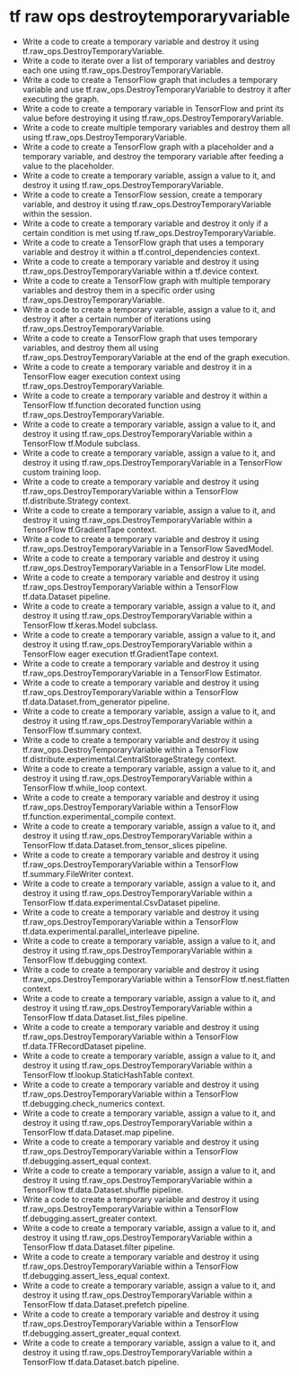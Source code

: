 # tf raw ops destroytemporaryvariable

- Write a code to create a temporary variable and destroy it using tf.raw_ops.DestroyTemporaryVariable.
- Write a code to iterate over a list of temporary variables and destroy each one using tf.raw_ops.DestroyTemporaryVariable.
- Write a code to create a TensorFlow graph that includes a temporary variable and use tf.raw_ops.DestroyTemporaryVariable to destroy it after executing the graph.
- Write a code to create a temporary variable in TensorFlow and print its value before destroying it using tf.raw_ops.DestroyTemporaryVariable.
- Write a code to create multiple temporary variables and destroy them all using tf.raw_ops.DestroyTemporaryVariable.
- Write a code to create a TensorFlow graph with a placeholder and a temporary variable, and destroy the temporary variable after feeding a value to the placeholder.
- Write a code to create a temporary variable, assign a value to it, and destroy it using tf.raw_ops.DestroyTemporaryVariable.
- Write a code to create a TensorFlow session, create a temporary variable, and destroy it using tf.raw_ops.DestroyTemporaryVariable within the session.
- Write a code to create a temporary variable and destroy it only if a certain condition is met using tf.raw_ops.DestroyTemporaryVariable.
- Write a code to create a TensorFlow graph that uses a temporary variable and destroy it within a tf.control_dependencies context.
- Write a code to create a temporary variable and destroy it using tf.raw_ops.DestroyTemporaryVariable within a tf.device context.
- Write a code to create a TensorFlow graph with multiple temporary variables and destroy them in a specific order using tf.raw_ops.DestroyTemporaryVariable.
- Write a code to create a temporary variable, assign a value to it, and destroy it after a certain number of iterations using tf.raw_ops.DestroyTemporaryVariable.
- Write a code to create a TensorFlow graph that uses temporary variables, and destroy them all using tf.raw_ops.DestroyTemporaryVariable at the end of the graph execution.
- Write a code to create a temporary variable and destroy it in a TensorFlow eager execution context using tf.raw_ops.DestroyTemporaryVariable.
- Write a code to create a temporary variable and destroy it within a TensorFlow tf.function decorated function using tf.raw_ops.DestroyTemporaryVariable.
- Write a code to create a temporary variable, assign a value to it, and destroy it using tf.raw_ops.DestroyTemporaryVariable within a TensorFlow tf.Module subclass.
- Write a code to create a temporary variable, assign a value to it, and destroy it using tf.raw_ops.DestroyTemporaryVariable in a TensorFlow custom training loop.
- Write a code to create a temporary variable and destroy it using tf.raw_ops.DestroyTemporaryVariable within a TensorFlow tf.distribute.Strategy context.
- Write a code to create a temporary variable, assign a value to it, and destroy it using tf.raw_ops.DestroyTemporaryVariable within a TensorFlow tf.GradientTape context.
- Write a code to create a temporary variable and destroy it using tf.raw_ops.DestroyTemporaryVariable in a TensorFlow SavedModel.
- Write a code to create a temporary variable and destroy it using tf.raw_ops.DestroyTemporaryVariable in a TensorFlow Lite model.
- Write a code to create a temporary variable and destroy it using tf.raw_ops.DestroyTemporaryVariable within a TensorFlow tf.data.Dataset pipeline.
- Write a code to create a temporary variable, assign a value to it, and destroy it using tf.raw_ops.DestroyTemporaryVariable within a TensorFlow tf.keras.Model subclass.
- Write a code to create a temporary variable, assign a value to it, and destroy it using tf.raw_ops.DestroyTemporaryVariable within a TensorFlow eager execution tf.GradientTape context.
- Write a code to create a temporary variable and destroy it using tf.raw_ops.DestroyTemporaryVariable in a TensorFlow Estimator.
- Write a code to create a temporary variable and destroy it using tf.raw_ops.DestroyTemporaryVariable within a TensorFlow tf.data.Dataset.from_generator pipeline.
- Write a code to create a temporary variable, assign a value to it, and destroy it using tf.raw_ops.DestroyTemporaryVariable within a TensorFlow tf.summary context.
- Write a code to create a temporary variable and destroy it using tf.raw_ops.DestroyTemporaryVariable within a TensorFlow tf.distribute.experimental.CentralStorageStrategy context.
- Write a code to create a temporary variable, assign a value to it, and destroy it using tf.raw_ops.DestroyTemporaryVariable within a TensorFlow tf.while_loop context.
- Write a code to create a temporary variable and destroy it using tf.raw_ops.DestroyTemporaryVariable within a TensorFlow tf.function.experimental_compile context.
- Write a code to create a temporary variable, assign a value to it, and destroy it using tf.raw_ops.DestroyTemporaryVariable within a TensorFlow tf.data.Dataset.from_tensor_slices pipeline.
- Write a code to create a temporary variable and destroy it using tf.raw_ops.DestroyTemporaryVariable within a TensorFlow tf.summary.FileWriter context.
- Write a code to create a temporary variable, assign a value to it, and destroy it using tf.raw_ops.DestroyTemporaryVariable within a TensorFlow tf.data.experimental.CsvDataset pipeline.
- Write a code to create a temporary variable and destroy it using tf.raw_ops.DestroyTemporaryVariable within a TensorFlow tf.data.experimental.parallel_interleave pipeline.
- Write a code to create a temporary variable, assign a value to it, and destroy it using tf.raw_ops.DestroyTemporaryVariable within a TensorFlow tf.debugging context.
- Write a code to create a temporary variable and destroy it using tf.raw_ops.DestroyTemporaryVariable within a TensorFlow tf.nest.flatten context.
- Write a code to create a temporary variable, assign a value to it, and destroy it using tf.raw_ops.DestroyTemporaryVariable within a TensorFlow tf.data.Dataset.list_files pipeline.
- Write a code to create a temporary variable and destroy it using tf.raw_ops.DestroyTemporaryVariable within a TensorFlow tf.data.TFRecordDataset pipeline.
- Write a code to create a temporary variable, assign a value to it, and destroy it using tf.raw_ops.DestroyTemporaryVariable within a TensorFlow tf.lookup.StaticHashTable context.
- Write a code to create a temporary variable and destroy it using tf.raw_ops.DestroyTemporaryVariable within a TensorFlow tf.debugging.check_numerics context.
- Write a code to create a temporary variable, assign a value to it, and destroy it using tf.raw_ops.DestroyTemporaryVariable within a TensorFlow tf.data.Dataset.map pipeline.
- Write a code to create a temporary variable and destroy it using tf.raw_ops.DestroyTemporaryVariable within a TensorFlow tf.debugging.assert_equal context.
- Write a code to create a temporary variable, assign a value to it, and destroy it using tf.raw_ops.DestroyTemporaryVariable within a TensorFlow tf.data.Dataset.shuffle pipeline.
- Write a code to create a temporary variable and destroy it using tf.raw_ops.DestroyTemporaryVariable within a TensorFlow tf.debugging.assert_greater context.
- Write a code to create a temporary variable, assign a value to it, and destroy it using tf.raw_ops.DestroyTemporaryVariable within a TensorFlow tf.data.Dataset.filter pipeline.
- Write a code to create a temporary variable and destroy it using tf.raw_ops.DestroyTemporaryVariable within a TensorFlow tf.debugging.assert_less_equal context.
- Write a code to create a temporary variable, assign a value to it, and destroy it using tf.raw_ops.DestroyTemporaryVariable within a TensorFlow tf.data.Dataset.prefetch pipeline.
- Write a code to create a temporary variable and destroy it using tf.raw_ops.DestroyTemporaryVariable within a TensorFlow tf.debugging.assert_greater_equal context.
- Write a code to create a temporary variable, assign a value to it, and destroy it using tf.raw_ops.DestroyTemporaryVariable within a TensorFlow tf.data.Dataset.batch pipeline.